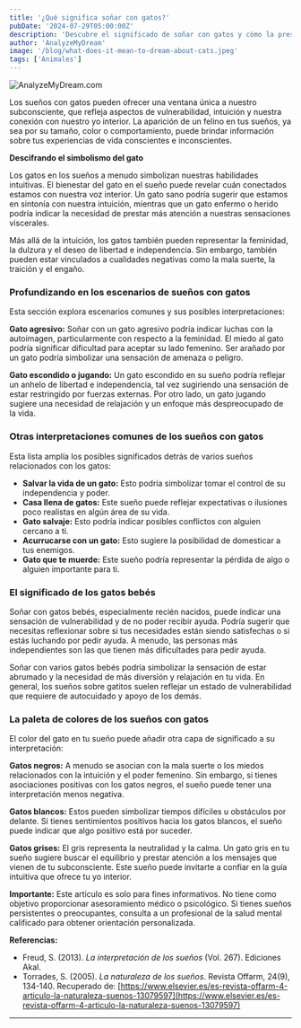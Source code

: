 ```yaml
---
title: '¿Qué significa soñar con gatos?'
pubDate: '2024-07-29T05:00:00Z'
description: 'Descubre el significado de soñar con gatos y cómo la presencia de estos felinos en tus sueños puede reflejar aspectos de tu vida emocional e intuición.'
author: 'AnalyzeMyDream'
image: '/blog/what-does-it-mean-to-dream-about-cats.jpeg'
tags: ['Animales']
---
```


![AnalyzeMyDream.com](/blog/what-does-it-mean-to-dream-about-cats.jpeg)


Los sueños con gatos pueden ofrecer una ventana única a nuestro subconsciente, que refleja aspectos de vulnerabilidad, intuición y nuestra conexión con nuestro yo interior. La aparición de un felino en tus sueños, ya sea por su tamaño, color o comportamiento, puede brindar información sobre tus experiencias de vida conscientes e inconscientes. 

**Descifrando el simbolismo del gato**

Los gatos en los sueños a menudo simbolizan nuestras habilidades intuitivas. El bienestar del gato en el sueño puede revelar cuán conectados estamos con nuestra voz interior. Un gato sano podría sugerir que estamos en sintonía con nuestra intuición, mientras que un gato enfermo o herido podría indicar la necesidad de prestar más atención a nuestras sensaciones viscerales.

Más allá de la intuición, los gatos también pueden representar la feminidad, la dulzura y el deseo de libertad e independencia. Sin embargo, también pueden estar vinculados a cualidades negativas como la mala suerte, la traición y el engaño.

### Profundizando en los escenarios de sueños con gatos

Esta sección explora escenarios comunes y sus posibles interpretaciones:

**Gato agresivo:** Soñar con un gato agresivo podría indicar luchas con la autoimagen, particularmente con respecto a la feminidad. El miedo al gato podría significar dificultad para aceptar su lado femenino. Ser arañado por un gato podría simbolizar una sensación de amenaza o peligro.

**Gato escondido o jugando:** Un gato escondido en su sueño podría reflejar un anhelo de libertad e independencia, tal vez sugiriendo una sensación de estar restringido por fuerzas externas. Por otro lado, un gato jugando sugiere una necesidad de relajación y un enfoque más despreocupado de la vida.

### Otras interpretaciones comunes de los sueños con gatos

Esta lista amplía los posibles significados detrás de varios sueños relacionados con los gatos:

- **Salvar la vida de un gato:** Esto podría simbolizar tomar el control de su independencia y poder.
- **Casa llena de gatos:** Este sueño puede reflejar expectativas o ilusiones poco realistas en algún área de su vida.
- **Gato salvaje:** Esto podría indicar posibles conflictos con alguien cercano a ti.
- **Acurrucarse con un gato:** Esto sugiere la posibilidad de domesticar a tus enemigos.
- **Gato que te muerde:** Este sueño podría representar la pérdida de algo o alguien importante para ti.

### El significado de los gatos bebés

Soñar con gatos bebés, especialmente recién nacidos, puede indicar una sensación de vulnerabilidad y de no poder recibir ayuda. Podría sugerir que necesitas reflexionar sobre si tus necesidades están siendo satisfechas o si estás luchando por pedir ayuda. A menudo, las personas más independientes son las que tienen más dificultades para pedir ayuda.

Soñar con varios gatos bebés podría simbolizar la sensación de estar abrumado y la necesidad de más diversión y relajación en tu vida. En general, los sueños sobre gatitos suelen reflejar un estado de vulnerabilidad que requiere de autocuidado y apoyo de los demás.

### La paleta de colores de los sueños con gatos

El color del gato en tu sueño puede añadir otra capa de significado a su interpretación:

**Gatos negros:** A menudo se asocian con la mala suerte o los miedos relacionados con la intuición y el poder femenino. Sin embargo, si tienes asociaciones positivas con los gatos negros, el sueño puede tener una interpretación menos negativa. 

**Gatos blancos:** Estos pueden simbolizar tiempos difíciles u obstáculos por delante. Si tienes sentimientos positivos hacia los gatos blancos, el sueño puede indicar que algo positivo está por suceder.

**Gatos grises:** El gris representa la neutralidad y la calma. Un gato gris en tu sueño sugiere buscar el equilibrio y prestar atención a los mensajes que vienen de tu subconsciente. Este sueño puede invitarte a confiar en la guía intuitiva que ofrece tu yo interior.

**Importante:** Este artículo es solo para fines informativos. No tiene como objetivo proporcionar asesoramiento médico o psicológico. Si tienes sueños persistentes o preocupantes, consulta a un profesional de la salud mental calificado para obtener orientación personalizada.

**Referencias:**

* Freud, S. (2013). *La interpretación de los sueños* (Vol. 267). Ediciones Akal.
* Torrades, S. (2005). *La naturaleza de los sueños*. Revista Offarm, 24(9), 134-140. Recuperado de: [https://www.elsevier.es/es-revista-offarm-4-articulo-la-naturaleza-suenos-13079597](https://www.elsevier.es/es-revista-offarm-4-articulo-la-naturaleza-suenos-13079597)
---